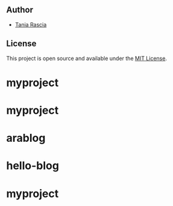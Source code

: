 
## Author

- [Tania Rascia](https://www.taniarascia.com)

## License

This project is open source and available under the [MIT License](LICENSE).
# myproject
# myproject
# arablog
# hello-blog
# myproject
